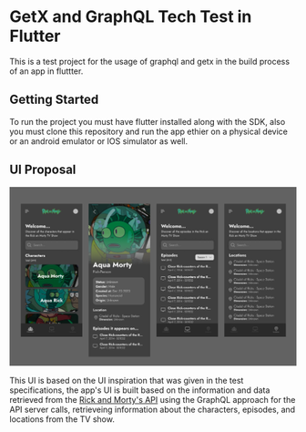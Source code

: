 # GetX and GraphQL Tech Test in Flutter

This is a test project for the usage of graphql and getx in the build process of an app in fluttter.

## Getting Started

To run the project you must have flutter installed along with the SDK, also you must clone this repository and run the app ethier on a physical device or an android emulator or IOS simulator as well.

## UI Proposal

![alt text](ui_proposal.png)

This UI is based on the UI inspiration that was given in the test specifications, the app's UI is built based on the information and data retrieved from the [Rick and Morty's API](https://rickandmortyapi.com) using the GraphQL approach for the API server calls, retrieveing information about the characters, episodes, and locations from the TV show.
